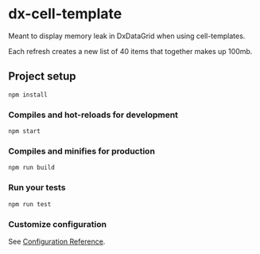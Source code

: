 # dx-cell-template
Meant to display memory leak in DxDataGrid when using cell-templates.

Each refresh creates a new list of 40 items that together makes up 100mb. 
## Project setup
```
npm install
```

### Compiles and hot-reloads for development
```
npm start
```

### Compiles and minifies for production
```
npm run build
```

### Run your tests
```
npm run test
```

### Customize configuration
See [Configuration Reference](https://cli.vuejs.org/config/).
